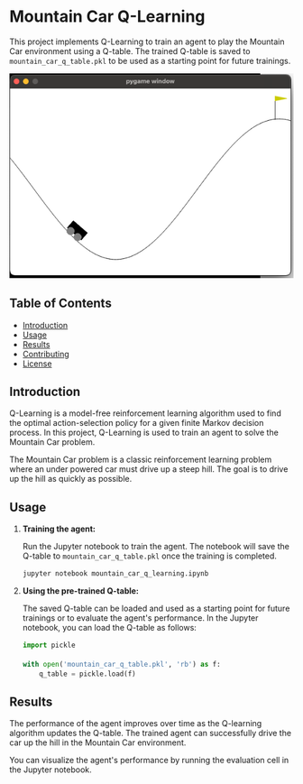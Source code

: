# Mountain Car Q-Learning

This project implements Q-Learning to train an agent to play the Mountain Car environment using a Q-table. The trained Q-table is saved to `mountain_car_q_table.pkl` to be used as a starting point for future trainings.

![Screenshot of the Mountain Car environment](screenshot.png)

## Table of Contents

- [Introduction](#introduction)
- [Usage](#usage)
- [Results](#results)
- [Contributing](#contributing)
- [License](#license)

## Introduction

Q-Learning is a model-free reinforcement learning algorithm used to find the optimal action-selection policy for a given finite Markov decision process. In this project, Q-Learning is used to train an agent to solve the Mountain Car problem.

The Mountain Car problem is a classic reinforcement learning problem where an under powered car must drive up a steep hill. The goal is to drive up the hill as quickly as possible.

## Usage

1. **Training the agent:**

    Run the Jupyter notebook to train the agent. The notebook will save the Q-table to `mountain_car_q_table.pkl` once the training is completed.

    ```bash
    jupyter notebook mountain_car_q_learning.ipynb
    ```

2. **Using the pre-trained Q-table:**

    The saved Q-table can be loaded and used as a starting point for future trainings or to evaluate the agent's performance. In the Jupyter notebook, you can load the Q-table as follows:

    ```python
    import pickle

    with open('mountain_car_q_table.pkl', 'rb') as f:
        q_table = pickle.load(f)
    ```

## Results

The performance of the agent improves over time as the Q-learning algorithm updates the Q-table. The trained agent can successfully drive the car up the hill in the Mountain Car environment.

You can visualize the agent's performance by running the evaluation cell in the Jupyter notebook.

